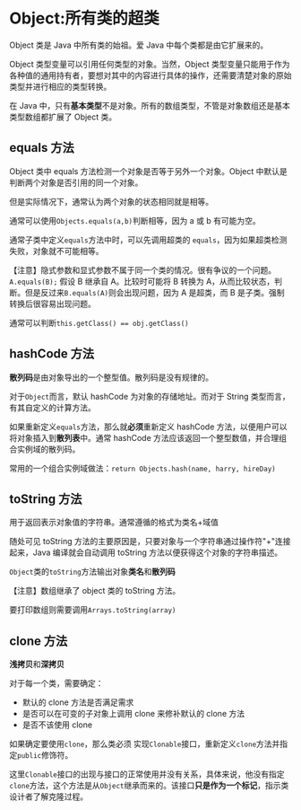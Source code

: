# Object:所有类的超类

Object 类是 Java 中所有类的始祖。爱 Java 中每个类都是由它扩展来的。

Object 类型变量可以引用任何类型的对象。当然，Object 类型变量只能用于作为各种值的通用持有者，要想对其中的内容进行具体的操作，还需要清楚对象的原始类型并进行相应的类型转换。

在 Java 中，只有**基本类型**不是对象。所有的数组类型，不管是对象数组还是基本类型数组都扩展了 Object 类。

## equals 方法

Object 类中 equals 方法检测一个对象是否等于另外一个对象。Object 中默认是判断两个对象是否引用的同一个对象。

但是实际情况下，通常认为两个对象的状态相同就是相等。

通常可以使用`Objects.equals(a,b)`判断相等，因为 a 或 b 有可能为空。

通常子类中定义`equals`方法中时，可以先调用超类的 `equals`，因为如果超类检测失败，对象就不可能相等。

【注意】隐式参数和显式参数不属于同一个类的情况。很有争议的一个问题。`A.equals(B);` 假设 B 继承自 A。比较时可能将 B 转换为 A，从而比较状态，判断。但是反过来`B.equals(A)`则会出现问题，因为 A 是超类，而 B 是子类。强制转换后很容易出现问题。

通常可以判断`this.getClass() == obj.getClass()`

## hashCode 方法

**散列码**是由对象导出的一个整型值。散列码是没有规律的。

对于`Object`而言，默认 hashCode 为对象的存储地址。而对于 String 类型而言，有其自定义的计算方法。

如果重新定义`equals`方法，那么就**必须**重新定义 hashCode 方法，以便用户可以将对象插入到**散列表**中。通常 hashCode 方法应该返回一个整型数值，并合理组合实例域的散列码。

常用的一个组合实例域做法：`return Objects.hash(name, harry, hireDay)`

## toString 方法

用于返回表示对象值的字符串。通常遵循的格式为类名+域值

随处可见 toString 方法的主要原因是，只要对象与一个字符串通过操作符"+"连接起来，Java 编译就会自动调用 toString 方法以便获得这个对象的字符串描述。

`Object`类的`toString`方法输出对象**类名**和**散列码**

【注意】数组继承了 object 类的 toString 方法。

要打印数组则需要调用`Arrays.toString(array)`

## clone 方法

**浅拷贝**和**深拷贝**

对于每一个类，需要确定：
- 默认的 clone 方法是否满足需求
- 是否可以在可变的子对象上调用 clone 来修补默认的 clone 方法
- 是否不该使用 clone 

如果确定要使用`clone`，那么类必须 实现`Clonable`接口，重新定义`clone`方法并指定`public`修饰符。

这里`Clonable`接口的出现与接口的正常使用并没有关系，具体来说，他没有指定`clone`方法，这个方法是从`Object`继承而来的。该接口**只是作为一个标记**，指示类设计者了解克隆过程。